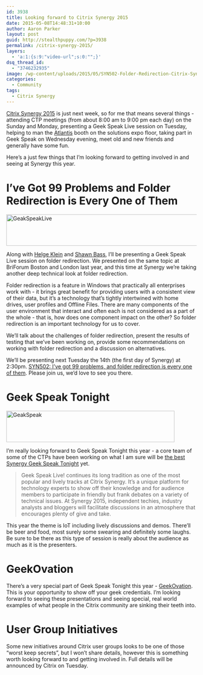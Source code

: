 ```yaml
---
id: 3938
title: Looking forward to Citrix Synergy 2015
date: 2015-05-08T14:48:31+10:00
author: Aaron Parker
layout: post
guid: http://stealthpuppy.com/?p=3938
permalink: /citrix-synergy-2015/
layers:
  - 'a:1:{s:9:"video-url";s:0:"";}'
dsq_thread_id:
  - "3746232935"
image: /wp-content/uploads/2015/05/SYN502-Folder-Redirection-Citrix-Synergy-2015.png
categories:
  - Community
tags:
  - Citrix Synergy
---
```

[Citrix Synergy 2015](http://www.citrixsynergy.com) is just next week, so for me that means several things - attending CTP meetings (from about 8:00 am to 9:00 pm each day) on the Sunday and Monday, presenting a Geek Speak Live session on Tuesday, helping to man the [Atlantis](http://www.atlantiscomputing.com) booth on the solutions expo floor, taking part in Geek Speak on Wednesday evening, meet old and new friends and generally have some fun.

Here&#8217;s a just few things that I&#8217;m looking forward to getting involved in and seeing at Synergy this year.

# I&#8217;ve Got 99 Problems and Folder Redirection is Every One of Them

<img class="alignnone size-full wp-image-3941" src="http://stealthpuppy.com/wp-content/uploads/2015/05/GeakSpeakLive.jpg" alt="GeakSpeakLive" width="640" height="83" srcset="https://stealthpuppy.com/wp-content/uploads/2015/05/GeakSpeakLive.jpg 640w, https://stealthpuppy.com/wp-content/uploads/2015/05/GeakSpeakLive-150x19.jpg 150w, https://stealthpuppy.com/wp-content/uploads/2015/05/GeakSpeakLive-300x39.jpg 300w" sizes="(max-width: 640px) 100vw, 640px" /> 

Along with [Helge Klein](http://twitter.com/helgeklein) and [Shawn Bass](http://twitter.com/shawnbass), I&#8217;ll be presenting a Geek Speak Live session on folder redirection. We presented on the same topic at BriForum Boston and London last year, and this time at Synergy we&#8217;re taking another deep technical look at folder redirection.

Folder redirection is a feature in Windows that practically all enterprises work with - it brings great benefit for providing users with a consistent view of their data, but it&#8217;s a technology that&#8217;s tightly intertwined with home drives, user profiles and Offline Files. There are many components of the user environment that interact and often each is not considered as a part of the whole - that is, how does one component impact on the other? So folder redirection is an important technology for us to cover.

We&#8217;ll talk about the challenges of folder redirection, present the results of testing that we&#8217;ve been working on, provide some recommendations on working with folder redirection and a discussion on alternatives.

We&#8217;ll be presenting next Tuesday the 14th (the first day of Synergy) at 2:30pm. [SYN502: I’ve got 99 problems, and folder redirection is every one of them](https://citrix.g2planet.com/synergyorlando2015/public_session_view.php?agenda_session_id=185). Please join us, we&#8217;d love to see you there.

# Geek Speak Tonight

<img class=" wp-image-3940 size-full alignnone" src="http://stealthpuppy.com/wp-content/uploads/2015/05/GeakSpeak.jpg" alt="GeakSpeak" width="445" height="83" srcset="https://stealthpuppy.com/wp-content/uploads/2015/05/GeakSpeak.jpg 445w, https://stealthpuppy.com/wp-content/uploads/2015/05/GeakSpeak-150x28.jpg 150w, https://stealthpuppy.com/wp-content/uploads/2015/05/GeakSpeak-300x56.jpg 300w" sizes="(max-width: 445px) 100vw, 445px" /> 

I&#8217;m really looking forward to Geek Speak Tonight this year - a core team of some of the CTPs have been working on what I am sure will be [the best Synergy Geek Speak Tonight](https://citrix.g2planet.com/synergyorlando2015/public_session_view.php?agenda_session_id=157) yet.

> Geek Speak Live! continues its long tradition as one of the most popular and lively tracks at Citrix Synergy. It&#8217;s a unique platform for technology experts to show off their knowledge and for audience members to participate in friendly but frank debates on a variety of technical issues. At Synergy 2015, independent techies, industry analysts and bloggers will facilitate discussions in an atmosphere that encourages plenty of give and take.

This year the theme is IoT including lively discussions and demos. There&#8217;ll be beer and food, most surely some swearing and definitely some laughs. Be sure to be there as this type of session is really about the audience as much as it is the presenters.

# GeekOvation

There&#8217;s a very special part of Geek Speak Tonight this year - [GeekOvation](http://blogs.citrix.com/2015/04/16/geekovation-award-at-synergy-geek-speak-tonight/). This is your opportunity to show off your geek credentials. I&#8217;m looking forward to seeing these presentations and seeing special, real world examples of what people in the Citrix community are sinking their teeth into.

# User Group Initiatives

Some new initiatives around Citrix user groups looks to be one of those &#8220;worst keep secrets&#8221;, but I won&#8217;t share details, however this is something worth looking forward to and getting involved in. Full details will be announced by Citrix on Tuesday.